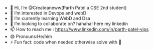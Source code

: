 - 👋 Hi, I’m @Createaneww(Parth Patel a CSE 2nd student)
- 👀 I’m interested in Devops and webD
- 🌱 I’m currently learning WebD and Dsa
- 💞️ I’m looking to collaborate on? hahaha! here my linkedin
- 📫 How to reach me : https://www.linkedin.com/in/parth-patel-vips
- 😄 Pronouns:He/him
- ⚡ Fun fact: code when needed otherwise solve with 👀

<!---
Createaneww/Createaneww is a ✨ special ✨ repository because its `README.md` (this file) appears on your GitHub profile.
You can click the Preview link to take a look at your changes.
--->

